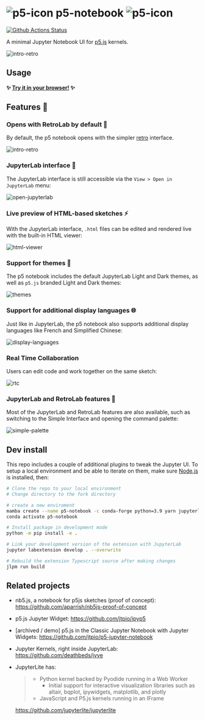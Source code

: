 # ![p5-icon](./favicon.ico) p5-notebook ![p5-icon](./favicon.ico)

[![Github Actions Status](https://github.com/jtpio/p5-notebook/workflows/Build/badge.svg)](https://github.com/jtpio/p5-notebook/actions)

A minimal Jupyter Notebook UI for [p5.js](https://p5js.org) kernels.

![intro-retro](https://user-images.githubusercontent.com/591645/135836629-4fb3e6f7-fde5-41d7-bea7-7bd714c5f428.gif)

## Usage

**✨ [Try it in your browser!](https://p5nb.now.sh/) ✨**

## Features 🎁

### Opens with RetroLab by default 📒

By default, the p5 notebook opens with the simpler [retro](https://github.com/jupyterlab/retrolab) interface.

![intro-retro](https://user-images.githubusercontent.com/591645/135836629-4fb3e6f7-fde5-41d7-bea7-7bd714c5f428.gif)

### JupyterLab interface 🧪

The JupyterLab interface is still accessible via the `View > Open in JupyterLab` menu:

![open-jupyterlab](https://user-images.githubusercontent.com/591645/135836658-f315dffb-3733-405c-af8b-a40444c3a55a.gif)

### Live preview of HTML-based sketches ⚡

With the JupyterLab interface, `.html` files can be edited and rendered live with the built-in HTML viewer:

![html-viewer](https://user-images.githubusercontent.com/591645/135836723-7e80fe17-4587-43ce-94cf-45d7353cb57c.gif)

### Support for themes 🌈

The p5 notebook includes the default JupyterLab Light and Dark themes, as well as `p5.js` branded Light and Dark themes:

![themes](https://user-images.githubusercontent.com/591645/135837172-69d1d709-eb8f-4071-87b9-132a035e08cf.gif)

### Support for additional display languages 🌐

Just like in JupyterLab, the p5 notebook also supports additional display languages like French and Simplified Chinese:

![display-languages](https://user-images.githubusercontent.com/591645/135838407-2ff06596-10da-4d04-ad71-3139ae692211.gif)

### Real Time Collaboration

Users can edit code and work together on the same sketch:

![rtc](https://user-images.githubusercontent.com/591645/135981928-901c93a5-9c90-4ffe-8254-ad3e28d8a145.gif)

### JupyterLab and RetroLab features 🎨

Most of the JupyterLab and RetroLab features are also available, such as switching to the Simple Interface and opening the command palette:

![simple-palette](https://user-images.githubusercontent.com/591645/135837214-860c5a92-b46e-4cd6-aeac-3b0c47ad9329.gif)

## Dev install

This repo includes a couple of additional plugins to tweak the Jupyter UI. To setup a local environment and be able to iterate on them, make sure [Node.js](https://nodejs.org) is installed, then:

```bash
# Clone the repo to your local environment
# Change directory to the fork directory

# create a new enviroment
mamba create --name p5-notebook -c conda-forge python=3.9 yarn jupyterlab jupyter-packaging
conda activate p5-notebook

# Install package in development mode
python -m pip install -e .

# Link your development version of the extension with JupyterLab
jupyter labextension develop . --overwrite

# Rebuild the extension Typescript source after making changes
jlpm run build
```

## Related projects

- nb5.js, a notebook for p5js sketches (proof of concept): https://github.com/aparrish/nb5js-proof-of-concept
- p5.js Jupyter Widget: https://github.com/jtpio/ipyp5
- [archived / demo] p5.js in the Classic Jupyter Notebook with Jupyter Widgets: https://github.com/jtpio/p5-jupyter-notebook
- Jupyter Kernels, right inside JupyterLab: https://github.com/deathbeds/jyve
- JupyterLite has:

  > - Python kernel backed by Pyodide running in a Web Worker
  >   - Initial support for interactive visualization libraries such as altair, bqplot, ipywidgets, matplotlib, and plotly
  > - JavaScript and P5.js kernels running in an IFrame

  https://github.com/jupyterlite/jupyterlite
